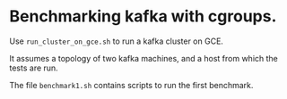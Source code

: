 Benchmarking kafka with cgroups.
===============================

Use `run_cluster_on_gce.sh` to run a kafka cluster on GCE.

It assumes a topology of two kafka machines, and a host from which the tests are run.

The file `benchmark1.sh` contains scripts to run the first benchmark.

